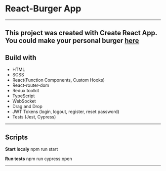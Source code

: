 # React-Burger App

****
This project was created with Create React App. You could make your personal burger [here](https://react-burger-space.netlify.app)
---

## Build with
- HTML
- SCSS
- React(Function Components, Custom Hooks)
- React-router-dom
- Redux toolkit
- TypeScript
- WebSocket
- Drag and Drop
- JWT Tokens (login, logout, register, reset password)
- Tests (Jest, Cypress)

---

## Scripts
**Start localy**  npm run start 

**Run tests** npm run cypress:open

---



